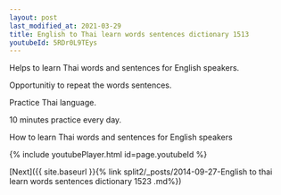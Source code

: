 ```yaml
---
layout: post
last_modified_at: 2021-03-29
title: English to Thai learn words sentences dictionary 1513 
youtubeId: 5RDr0L9TEys
---
```

 
 
Helps to learn Thai words and sentences for English speakers.

Opportunitiy to repeat the words sentences. 

Practice Thai language. 
 
10 minutes practice every day. 
 
How to learn Thai words and sentences for English speakers 
 
{% include youtubePlayer.html id=page.youtubeId %}
 
 
[Next]({{ site.baseurl }}{% link  split2/_posts/2014-09-27-English to thai learn words sentences dictionary 1523 .md%})
 
